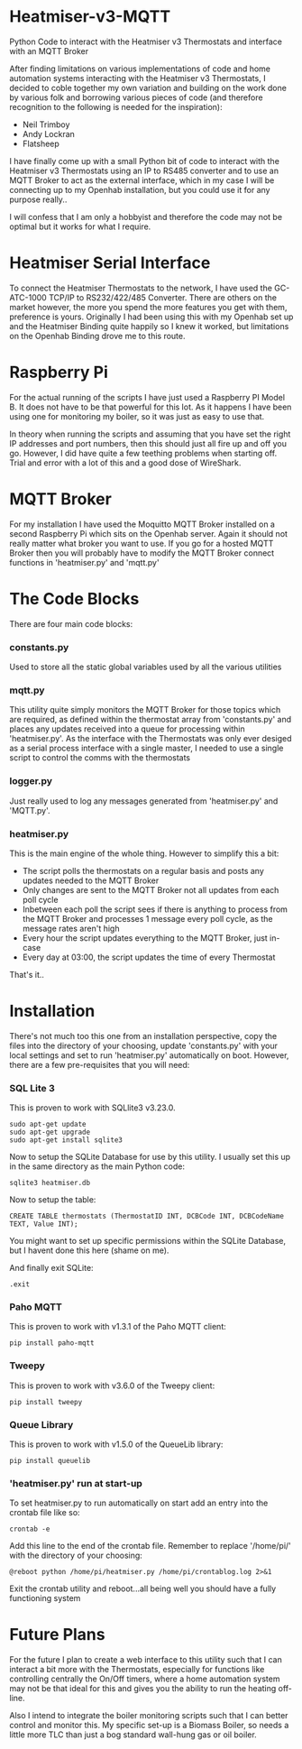 # Heatmiser-v3-MQTT
Python Code to interact with the Heatmiser v3 Thermostats and interface with an MQTT Broker

After finding limitations on various implementations of code and home automation systems interacting with the Heatmiser v3 Thermostats, I decided to coble together my own variation and building on the work done by various folk and borrowing various pieces of code (and therefore recognition to the following is needed for the inspiration):
- Neil Trimboy
- Andy Lockran
- Flatsheep

I have finally come up with a small Python bit of code to interact with the Heatmiser v3 Thermostats using an IP to RS485 converter and to use an MQTT Broker to act as the external interface, which in my case I will be connecting up to my Openhab installation, but you could use it for any purpose really..

I will confess that I am only a hobbyist and therefore the code may not be optimal but it works for what I require.

# Heatmiser Serial Interface

To connect the Heatmiser Thermostats to the network, I have used the GC-ATC-1000 TCP/IP to RS232/422/485 Converter.  There are others on the market however, the more you spend the more features you get with them, preference is yours.  Originally I had been using this with my Openhab set up and the Heatmiser Binding quite happily so I knew it worked, but limitations on the Openhab Binding drove me to this route.  

# Raspberry Pi

For the actual running of the scripts I have just used a Raspberry PI Model B.  It does not have to be that powerful for this lot.  As it happens I have been using one for monitoring my boiler, so it was just as easy to use that.

In theory when running the scripts and assuming that you have set the right IP addresses and port numbers, then this should just all fire up and off you go.  However, I did have quite a few teething problems when starting off.  Trial and error with a lot of this and a good dose of WireShark.

# MQTT Broker

For my installation I have used the Moquitto MQTT Broker installed on a second Raspberry Pi which sits on the Openhab server.  Again it should not really matter what broker you want to use.  If you go for a hosted MQTT Broker then you will probably have to modify the MQTT Broker connect functions in 'heatmiser.py' and 'mqtt.py'

# The Code Blocks

There are four main code blocks:

### constants.py

Used to store all the static global variables used by all the various utilities

### mqtt.py

This utility quite simply monitors the MQTT Broker for those topics which are required, as defined within the thermostat array from 'constants.py' and places any updates received into a queue for processing within 'heatmiser.py'.  As the interface with the Thermostats was only ever desiged as a serial process interface with a single master, I needed to use a single script to control the comms with the thermostats

### logger.py

Just really used to log any messages generated from 'heatmiser.py' and 'MQTT.py'.

### heatmiser.py

This is the main engine of the whole thing.  However to simplify this a bit:
- The script polls the thermostats on a regular basis and posts any updates needed to the MQTT Broker
- Only changes are sent to the MQTT Broker not all updates from each poll cycle
- Inbetween each poll the script sees if there is anything to process from the MQTT Broker and processes 1 message every poll cycle, as the message rates aren't high
- Every hour the script updates everything to the MQTT Broker, just in-case
- Every day at 03:00, the script updates the time of every Thermostat

That's it..

# Installation

There's not much too this one from an installation perspective, copy the files into the directory of your choosing, update 'constants.py' with your local settings and set to run 'heatmiser.py' automatically on boot.  However, there are a few pre-requisites that you will need:

### SQL Lite 3
This is proven to work with SQLlite3 v3.23.0.
```
sudo apt-get update
sudo apt-get upgrade
sudo apt-get install sqlite3
```

Now to setup the SQLite Database for use by this utility.  I usually set this up in the same directory as the main Python code:
```
sqlite3 heatmiser.db
```
Now to setup the table:
```
CREATE TABLE thermostats (ThermostatID INT, DCBCode INT, DCBCodeName TEXT, Value INT);
```
You might want to set up specific permissions within the SQLite Database, but I havent done this here (shame on me).

And finally exit SQLite:
```
.exit
```
### Paho MQTT
This is proven to work with v1.3.1 of the Paho MQTT client:
```
pip install paho-mqtt
```

### Tweepy
This is proven to work with v3.6.0 of the Tweepy client:
```
pip install tweepy
```

### Queue Library
This is proven to work with v1.5.0 of the QueueLib library:
```
pip install queuelib
```
### 'heatmiser.py' run at start-up
To set heatmiser.py to run automatically on start add an entry into the crontab file like so:
```
crontab -e
```
Add this line to the end of the crontab file.  Remember to replace '/home/pi/' with the directory of your choosing:
```
@reboot python /home/pi/heatmiser.py /home/pi/crontablog.log 2>&1
```
Exit the crontab utility and reboot...all being well you should have a fully functioning system

# Future Plans

For the future I plan to create a web interface to this utility such that I can interact a bit more with the Thermostats, especially for functions like controlling centrally the On/Off timers, where a home automation system may not be that ideal for this and gives you the ability to run the heating off-line.

Also I intend to integrate the boiler monitoring scripts such that I can better control and monitor this.  My specific set-up is a Biomass Boiler, so needs a little more TLC than just a bog standard wall-hung gas or oil boiler.
